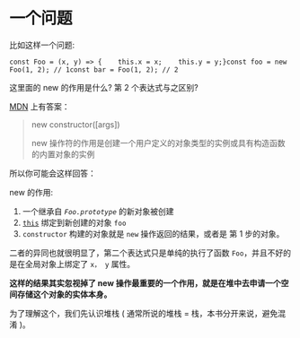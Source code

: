 # 一个问题

比如这样一个问题:

```text
const Foo = (x, y) => {    this.x = x;    this.y = y;}const foo = new Foo(1, 2); // 1const bar = Foo(1, 2); // 2
```

这里面的 new 的作用是什么? 第 2 个表达式与之区别?

​[MDN](https://developer.mozilla.org/zh-CN/docs/Web/JavaScript/Reference/Operators/new) 上有答案：

> new constructor\(\[args\]\)
>
> new 操作符的作用是创建一个用户定义的对象类型的实例或具有构造函数的内置对象的实例

所以你可能会这样回答：

new 的作用:

1.  一个继承自 _`Foo.prototype`_ 的新对象被创建
2.  [`this`](https://developer.mozilla.org/zh-CN/docs/Web/JavaScript/Reference/Operators/this) 绑定到新创建的对象 `foo`
3.  `constructor` 构建的对象就是 `new` 操作返回的结果，或者是 第 1 步的对象。

二者的异同也就很明显了，第二个表达式只是单纯的执行了函数 `Foo`，并且不好的是在全局对象上绑定了 `x， y` 属性。

**这样的结果其实忽视掉了 new 操作最重要的一个作用，就是在堆中去申请一个空间存储这个对象的实体本身。**

为了理解这个，我们先认识堆栈 \( 通常所说的堆栈 = 栈，本书分开来说，避免混淆 \)。

